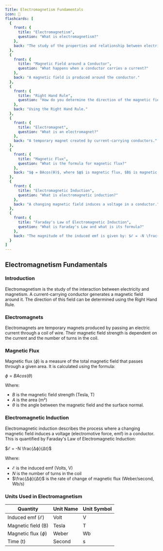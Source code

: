 ```yaml
---
Title: Electromagnetism Fundamentals
icon: 🧲
flashcards: [
  {
    front: {
      title: "Electromagnetism",
      question: "What is electromagnetism?"
    },
    back: "The study of the properties and relationship between electric currents and magnetism."
  },
  {
    front: {
      title: "Magnetic Field around a Conductor",
      question: "What happens when a conductor carries a current?"
    },
    back: "A magnetic field is produced around the conductor."
  },
  {
    front: {
      title: "Right Hand Rule",
      question: "How do you determine the direction of the magnetic field around a conductor?"
    },
    back: "Using the Right Hand Rule."
  },
  {
    front: {
      title: "Electromagnet",
      question: "What is an electromagnet?"
    },
    back: "A temporary magnet created by current-carrying conductors."
  },
  {
    front: {
      title: "Magnetic Flux",
      question: "What is the formula for magnetic flux?"
    },
    back: "$ϕ = BAcos(θ)$, where $ϕ$ is magnetic flux, $B$ is magnetic field strength, $A$ is surface area, and $θ$ is the angle between the field and the surface normal."
  },
  {
    front: {
      title: "Electromagnetic Induction",
      question: "What is electromagnetic induction?"
    },
    back: "A changing magnetic field induces a voltage in a conductor."
  },
  {
    front: {
      title: "Faraday's Law of Electromagnetic Induction",
      question: "What is Faraday's Law and what is its formula?"
    },
    back: "The magnitude of the induced emf is given by: $ℰ = -N \frac{Δϕ}{Δt}$, where $ℰ$ is induced emf, $N$ is the number of turns, and $\frac{Δϕ}{Δt}$ is the rate of change of magnetic flux."
  }
]
---
```


## Electromagnetism Fundamentals

### Introduction

Electromagnetism is the study of the interaction between electricity and magnetism.  A current-carrying conductor generates a magnetic field around it. The direction of this field can be determined using the Right Hand Rule.

### Electromagnets

Electromagnets are temporary magnets produced by passing an electric current through a coil of wire.  Their magnetic field strength is dependent on the current and the number of turns in the coil.

### Magnetic Flux

Magnetic flux ($ϕ$) is a measure of the total magnetic field that passes through a given area.  It is calculated using the formula:

$ϕ = BAcos(θ)$

Where:

* $B$ is the magnetic field strength (Tesla, T)
* $A$ is the area (m²)
* $θ$ is the angle between the magnetic field and the surface normal.


### Electromagnetic Induction

Electromagnetic induction describes the process where a changing magnetic field induces a voltage (electromotive force, emf) in a conductor.  This is quantified by Faraday's Law of Electromagnetic Induction:


$ℰ = -N \frac{Δϕ}{Δt}$

Where:

* $ℰ$ is the induced emf (Volts, V)
* $N$ is the number of turns in the coil
* $\frac{Δϕ}{Δt}$ is the rate of change of magnetic flux (Weber/second, Wb/s)


### Units Used in Electromagnetism

| Quantity         | Unit Name | Unit Symbol |
|-----------------|------------|-------------|
| Induced emf ($ℰ$) | Volt       | V           |
| Magnetic field (B) | Tesla      | T           |
| Magnetic flux ($ϕ$) | Weber      | Wb          |
| Time (t)         | Second     | s           |

